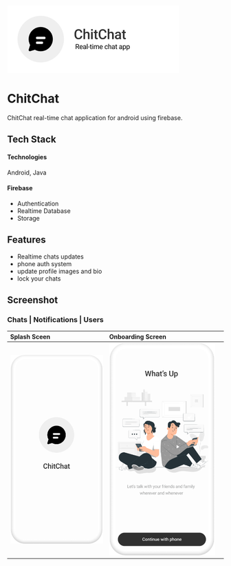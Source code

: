 
![Logo](https://raw.githubusercontent.com/Surajpurohitcode/ChitChat/master/media/logo_for_git.png)


# ChitChat

ChitChat real-time chat application for android using firebase.

## Tech Stack
#### Technologies
Android, Java

#### Firebase
* Authentication
* Realtime Database
* Storage



## Features

- Realtime chats updates
- phone auth system
- update profile images and bio
- lock your chats


## Screenshot

### Chats | Notifications | Users

| Splash Sceen | Onboarding Screen     |                |
| :-------- | :------- | :------------------------- |
| ![Splash](https://github.com/Surajpurohitcode/ChitChat/blob/master/media/Mockup_01.png) | ![App Screenshot](https://github.com/Surajpurohitcode/ChitChat/blob/master/media/Mockup02.png) |  |
